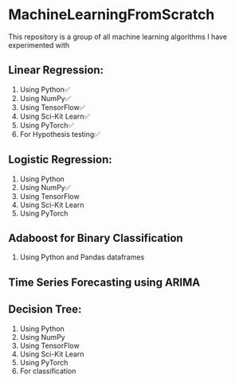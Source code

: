 # MachineLearningFromScratch
This repository is a group of all machine learning algorithms I have experimented with

## Linear Regression:
1. Using Python✅
2. Using NumPy✅
3. Using TensorFlow✅
4. Using Sci-Kit Learn✅
5. Using PyTorch✅
6. For Hypothesis testing✅

## Logistic Regression:
1. Using Python
2. Using NumPy✅
3. Using TensorFlow
4. Using Sci-Kit Learn
5. Using PyTorch

## Adaboost for Binary Classification
1. Using Python and Pandas dataframes

## Time Series Forecasting using ARIMA

## Decision Tree:
1. Using Python
2. Using NumPy
3. Using TensorFlow
4. Using Sci-Kit Learn
5. Using PyTorch
6. For classification

